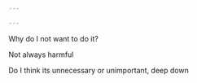 ```yaml
---

---
```


Why do I not want to do it? 

Not always harmful 

Do I think its unnecessary or unimportant, deep down
